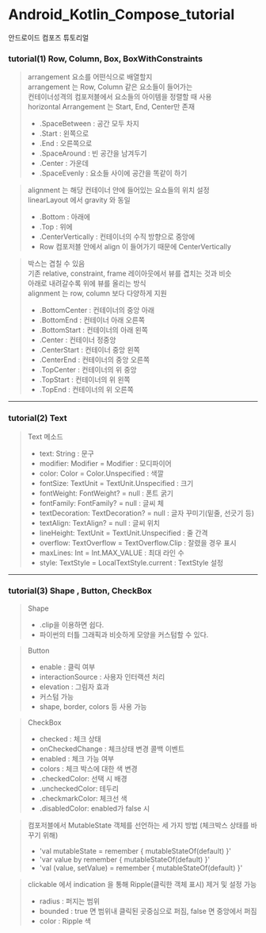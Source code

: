 # Android_Kotlin_Compose_tutorial
안드로이드 컴포즈 튜토리얼


### tutorial(1) Row, Column, Box, BoxWithConstraints

 > arrangement 요소를 어떤식으로 배열할지  
 > arrangement 는 Row, Column 같은 요소들이 들어가는  
 > 컨테이너성격의 컴포저블에서 요소들의 아이템을 정렬할 때 사용  
 > horizontal Arrangement 는 Start, End, Center만 존재  
 > + .SpaceBetween : 공간 모두 차지
 > + .Start : 왼쪽으로
 > + .End : 오른쪽으로
 > + .SpaceAround : 빈 공간을 남겨두기
 > + .Center : 가운데
 > + .SpaceEvenly : 요소들 사이에 공간을 똑같이 하기  
     
 > alignment 는 해당 컨테이너 안에 들어있는 요쇼들의 위치 설정  
 > linearLayout 에서 gravity 와 동일  
 > + .Bottom : 아래에
 > + .Top : 위에
 > + .CenterVertically : 컨테이너의 수직 방향으로 중앙에
 > + Row 컴포저블 안에서 align 이 들어가기 때문에 CenterVertically  
   
 > 박스는 겹칠 수 있음  
 > 기존 relative, constraint, frame 레이아웃에서 뷰를 겹치는 것과 비슷  
 > 아래로 내려갈수록 위에 뷰를 올리는 방식  
 > alignment 는 row, column 보다 다양하게 지원  
 > + .BottomCenter : 컨테이너의 중앙 아래
 > + .BottomEnd : 컨테이너 아래 오른쪽
 > + .BottomStart : 컨테이너의 아래 왼쪽
 > + .Center : 컨테이너 정중앙
 > + .CenterStart : 컨테이너 중앙 왼쪽
 > + .CenterEnd : 컨테이너의 중앙 오른쪽
 > + .TopCenter : 컨테이너의 위 중앙
 > + .TopStart : 컨테이너의 위 왼쪽
 > + .TopEnd : 컨테이너의 위 오른쪽  
  
* * *

### tutorial(2) Text  
  
> Text 메소드  
> + text: String : 문구  
> + modifier: Modifier = Modifier : 모디파이어  
> + color: Color = Color.Unspecified : 색깔  
> + fontSize: TextUnit = TextUnit.Unspecified : 크기   
> + fontWeight: FontWeight? = null : 폰트 굵기  
> + fontFamily: FontFamily? = null : 글씨 체  
> + textDecoration: TextDecoration? = null : 글자 꾸미기(밑줄, 선긋기 등)    
> + textAlign: TextAlign? = null : 글씨 위치  
> + lineHeight: TextUnit = TextUnit.Unspecified : 줄 간격  
> + overflow: TextOverflow = TextOverflow.Clip : 잘렸을 경우 표시  
> + maxLines: Int = Int.MAX_VALUE : 최대 라인 수  
> + style: TextStyle = LocalTextStyle.current : TextStyle 설정   

* * *


### tutorial(3) Shape , Button, CheckBox
> Shape  
>  + .clip을 이용하면 쉽다.  
>  + 파이썬의 터틀 그래픽과 비슷하게 모양을 커스텀할 수 있다.  
  
> Button  
> + enable : 클릭 여부  
> + interactionSource : 사용자 인터랙션 처리  
> + elevation : 그림자 효과  
> + 커스텀 가능  
> + shape, border, colors 등 사용 가능  
  
> CheckBox  
> + checked : 체크 상태  
> + onCheckedChange : 체크상태 변경 콜백 이벤트  
> + enabled : 체크 가능 여부  
> + colors : 체크 박스에 대한 색 변경  
> + .checkedColor: 선택 시 배경  
> + .uncheckedColor: 테두리  
> + .checkmarkColor: 체크선 색  
> + .disabledColor: enabled가 false 시  
  
> 컴포저블에서 MutableState 객체를 선언하는 세 가지 방법 (체크박스 상태를 바꾸기 위해)  
> + 'val mutableState = remember { mutableStateOf(default) }'  
> + 'var value by remember { mutableStateOf(default) }'  
> + 'val (value, setValue) = remember { mutableStateOf(default) }'  
  
> clickable 에서 indication 을 통해 Ripple(클릭한 객체 표시) 제거 및 설정 가능  
>  + radius : 퍼지는 범위
>  + bounded : true 면 범위내 클릭된 곳중심으로 퍼짐, false 면 중앙에서 퍼짐
>  + color : Ripple 색  

